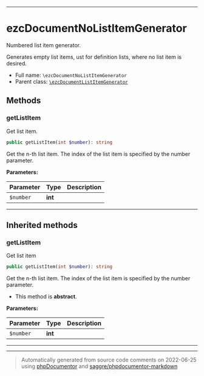 ***

# ezcDocumentNoListItemGenerator

Numbered list item generator.

Generates empty list items, ust for definition lists, where no list item is
desired.

* Full name: `\ezcDocumentNoListItemGenerator`
* Parent class: [`\ezcDocumentListItemGenerator`](./ezcDocumentListItemGenerator.md)




## Methods


### getListItem

Get list item.

```php
public getListItem(int $number): string
```

Get the n-th list item. The index of the list item is specified by the
number parameter.






**Parameters:**

| Parameter | Type | Description |
|-----------|------|-------------|
| `$number` | **int** |  |




***


## Inherited methods


### getListItem

Get list item

```php
public getListItem(int $number): string
```

Get the n-th list item. The index of the list item is specified by the
number parameter.


* This method is **abstract**.



**Parameters:**

| Parameter | Type | Description |
|-----------|------|-------------|
| `$number` | **int** |  |




***


***
> Automatically generated from source code comments on 2022-06-25 using [phpDocumentor](http://www.phpdoc.org/) and [saggre/phpdocumentor-markdown](https://github.com/Saggre/phpDocumentor-markdown)
